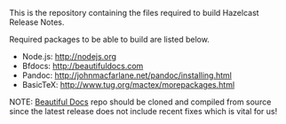 This is the repository containing the files required to build Hazelcast Release Notes.

Required packages to be able to build are listed below.

- Node.js: http://nodejs.org
- Bfdocs: http://beautifuldocs.com
- Pandoc: http://johnmacfarlane.net/pandoc/installing.html
- BasicTeX: http://www.tug.org/mactex/morepackages.html


NOTE: [Beautiful Docs](https://github.com/beautiful-docs/beautiful-docs) repo should be cloned and compiled from source since the latest release does not include recent fixes which is vital for us!
